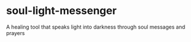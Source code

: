# soul-light-messenger
A healing tool that speaks light into darkness through soul messages and prayers
